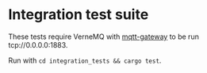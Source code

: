 # Integration test suite

These tests require VerneMQ with [mqtt-gateway](https://github.com/netology-group/mqtt-gateway) to be run tcp://0.0.0.0:1883.

Run with `cd integration_tests && cargo test`.
